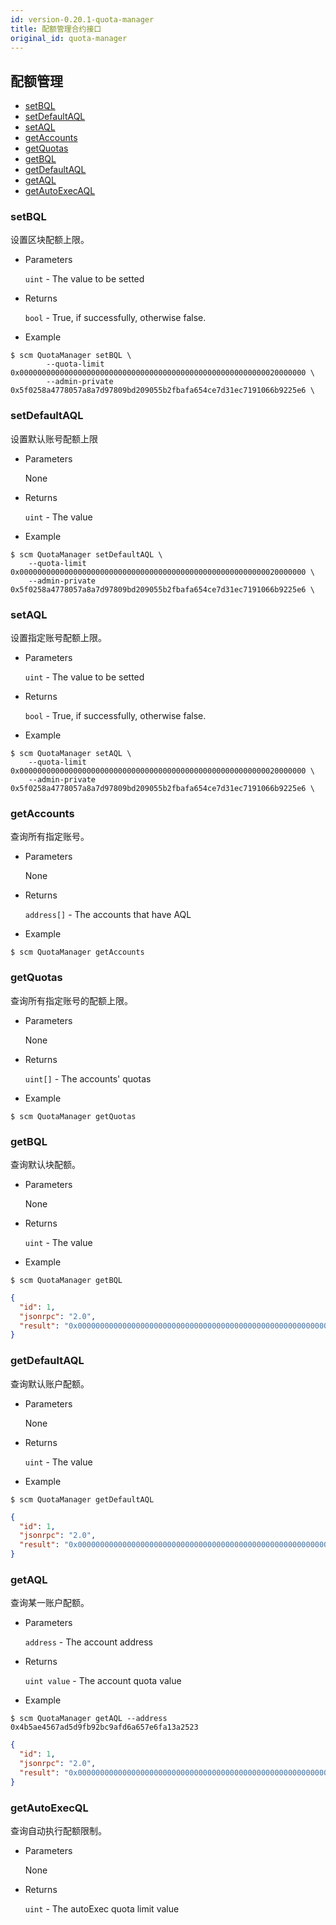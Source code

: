 ```yaml
---
id: version-0.20.1-quota-manager
title: 配额管理合约接口
original_id: quota-manager
---
```



<h2 class="hover-list">配额管理</h2>

- [setBQL](#setBQL)
- [setDefaultAQL](#setDefaultAQL)
- [setAQL](#setAQL)
- [getAccounts](#getAccounts)
- [getQuotas](#getQuotas)
- [getBQL](#getBQL)
- [getDefaultAQL](#getDefaultAQL)
- [getAQL](#getAQL)
- [getAutoExecAQL](#getAQL)

### setBQL

设置区块配额上限。

- Parameters
    
    `uint` - The value to be setted

- Returns
    
    `bool` - True, if successfully, otherwise false.

- Example

```shell
$ scm QuotaManager setBQL \
        --quota-limit 0x0000000000000000000000000000000000000000000000000000000020000000 \
        --admin-private 0x5f0258a4778057a8a7d97809bd209055b2fbafa654ce7d31ec7191066b9225e6 \
```

### setDefaultAQL

设置默认账号配额上限

- Parameters
    
    None

- Returns
    
    `uint` - The value

- Example

```shell
$ scm QuotaManager setDefaultAQL \
    --quota-limit 0x0000000000000000000000000000000000000000000000000000000020000000 \
    --admin-private 0x5f0258a4778057a8a7d97809bd209055b2fbafa654ce7d31ec7191066b9225e6 \
```

### setAQL

设置指定账号配额上限。

- Parameters
    
    `uint` - The value to be setted

- Returns
    
    `bool` - True, if successfully, otherwise false.

- Example

```shell
$ scm QuotaManager setAQL \
    --quota-limit 0x0000000000000000000000000000000000000000000000000000000020000000 \
    --admin-private 0x5f0258a4778057a8a7d97809bd209055b2fbafa654ce7d31ec7191066b9225e6 \
```

### getAccounts

查询所有指定账号。

- Parameters
    
    None

- Returns
    
    `address[]` - The accounts that have AQL

- Example

```shell
$ scm QuotaManager getAccounts
```

### getQuotas

查询所有指定账号的配额上限。

- Parameters
    
    None

- Returns
    
    `uint[]` - The accounts' quotas

- Example

```shell
$ scm QuotaManager getQuotas
```

### getBQL

查询默认块配额。

- Parameters
    
    None

- Returns
    
    `uint` - The value

- Example

```shell
$ scm QuotaManager getBQL
```

```json
{
  "id": 1,
  "jsonrpc": "2.0",
  "result": "0x0000000000000000000000000000000000000000000000000000000040000000"
}
```

### getDefaultAQL

查询默认账户配额。

- Parameters
    
    None

- Returns
    
    `uint` - The value

- Example

```shell
$ scm QuotaManager getDefaultAQL
```

```json
{
  "id": 1,
  "jsonrpc": "2.0",
  "result": "0x0000000000000000000000000000000000000000000000000000000010000000"
}
```

### getAQL

查询某一账户配额。

- Parameters
    
    `address` - The account address

- Returns
    
    `uint value` - The account quota value

- Example

```shell
$ scm QuotaManager getAQL --address 0x4b5ae4567ad5d9fb92bc9afd6a657e6fa13a2523
```

```json
{
  "id": 1,
  "jsonrpc": "2.0",
  "result": "0x0000000000000000000000000000000000000000000000000000000040000000"
}
```

### getAutoExecQL

查询自动执行配额限制。

- Parameters
    
    None

- Returns
    
    `uint` - The autoExec quota limit value